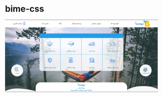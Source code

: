 # bime-css
![alt text](https://github.com/Mahdisamiee/bime-css/blob/main/img/readme4.jpg?raw=true)

